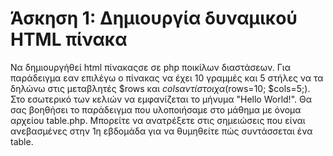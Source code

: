 # Άσκηση 1: Δημιουργία δυναμικού HTML πίνακα 
Να δημιουργήθεί  html πίνακαςσε σε php ποικίλων διαστάσεων. 
Για παράδειγμα εαν επιλέγω ο πίνακας να έχει 10 γραμμές και 5 
στήλες να τα δηλώνω στις μεταβλητές $rows και $cols 
αντίστοιχα ($rows=10; $cols=5;). Στο εσωτερικό των κελιών 
να εμφανίζεται το μήνυμα "Hello World!".  Θα σας βοηθήσει 
το παράδειγμα που υλοποιήσαμε στο μάθημα με όνομα αρχείου table.php. 
Μπορείτε να ανατρέξετε στις σημειώσεις που είναι ανεβασμένες 
στην 1η εβδομάδα για να θυμηθείτε πώς συντάσσεται ένα table.

<!-- 

ΛΥΣΗ:
-----
<html>
<head>
	<title>Dynamic Table using PHP</title>
</head>
<body>

<?php
$rows = 10;
$cols = 5;

echo "<table border=\"1\"> \n";

	for ( $i = 1; $i <= $rows; $i++ ) 
	{ 
		echo "<tr> \n"; 
		for ($k=1; $k <= $cols ; $k++) 
		{ 
		  	echo "<td>Hello World!</td> \n";
		}
		echo "</tr> \n";
	} 
	echo '</table>';
?>

</body>
</html>
-->
